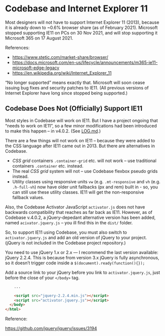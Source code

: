 # Codebase and  Internet Explorer 11

Most designers will not have to support Internet Explorer 11 (2013), because it is already down to ~0.6% browser share (as of February 2021). Microsoft stopped supporting IE11 on PCs on 30 Nov 2021, and will stop supporting it Microsoft 365 on 17 August 2021.

References:

* https://www.stetic.com/market-share/browser/
* https://docs.microsoft.com/en-us/lifecycle/announcements/m365-ie11-microsoft-edge-legacy
* https://en.wikipedia.org/wiki/Internet_Explorer_11

“No longer supported” means exactly that. Microsoft will soon cease issuing bug fixes and security patches to IE11. (All previous versions of Internet Explorer have long since stopped being supported.)

## Codebase Does Not (Officially) Support IE11

Most styles in Codebase will work on IE11. But I have a project ongoing that “needs to work on IE11”, so a few minor modifications had been introduced to make this happen – in v4.0.2. (See [LOG.md](LOG.md).)

There are a few things will not work on IE11 – because they were added to the CSS language after IE11 came out in 2013. But there are alternatives in Codebase.

* _CSS grid_ containers `.container-grid` etc. will not work – use traditional containers `.container` etc. instead.
* The real _CSS grid_ system will not – use Codebase flexbox pseudo grids instead.
* Utility classes using responsive units `vw` (e.g. `.mt-responsive` and `vh` (e.g. `.h-full-vh`) now have older unit fallbacks (px and rem) built in - so, you can still use these utility classes. IE11 will get the non-responsive fallback values.

Also, the Codebase Activator JavaScript `activator.js` does not have backwards compatibility that reaches as far back as IE11. However, as of Codebase v.4.0.2, a jQuery-depedant alternative version has been added, named `acivator.jquery.js` – you ill find this in the `dist/` folder.

So, to support IE11 using Codebase, you must also switch to `activator.jquery.js` and add an old version of jQuery to your project. (jQuery is not included in the Codebase project repository.)

You need to use jQuery 1.x or 2.x — I recommend the last version available: jQuery 2.2.4. This is because from version 3.x jQuery is fully asynchronous, so it doesn’t trigger code inside a `$(document).ready(function(){});`

Add a source link to your jQuery before you link to `activator.jquery.js`, just before the close of your `</body>` tag.

```html
    ...

    <script src="jquery-2.2.4.min.js"></script>
    <script src="activator.jquery.js"></script>
  </body>
</html>
```

Reference:

https://github.com/jquery/jquery/issues/3194